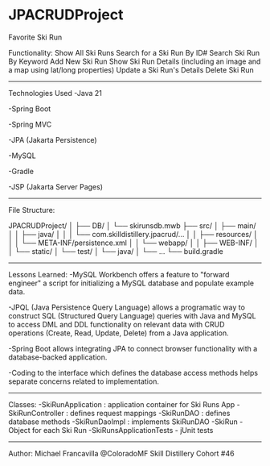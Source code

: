 # JPACRUDProject

Favorite Ski Run 

Functionality:
Show All Ski Runs
Search for a Ski Run By ID#
Search Ski Run By Keyword
Add New Ski Run
Show Ski Run Details (including an image and a map using lat/long properties)
Update a Ski Run's Details 
Delete Ski Run

----------------------------------------------------

Technologies Used
-Java 21

-Spring Boot

-Spring MVC

-JPA (Jakarta Persistence)

-MySQL

-Gradle

-JSP (Jakarta Server Pages)

----------------------------------------------------

File Structure:

JPACRUDProject/
│
├── DB/
│   └── skirunsdb.mwb
├── src/
│   ├── main/
│   │   ├── java/
│   │   │   └── com.skilldistillery.jpacrud/...
│   │   ├── resources/
│   │   │   └── META-INF/persistence.xml
│   │   └── webapp/
│   │       ├── WEB-INF/
│   │       └── static/
│   └── test/
│       └── java/
│           └── ...
└── build.gradle

----------------------------------------------------

Lessons Learned:
-MySQL Workbench offers a feature to "forward engineer" a script for initializing a MySQL database and populate example data.

-JPQL (Java Persistence Query Language) allows a programatic way to construct SQL 
(Structured Query Language) queries with Java and MySQL to access DML and DDL functionality on relevant data with CRUD operations (Create, Read, Update, Delete) from a Java application.

-Spring Boot allows integrating JPA to connect browser functionality with a database-backed application.

-Coding to the interface which defines the database access methods helps separate concerns related to implementation.

----------------------------------------------------

Classes:
-SkiRunApplication : application container for Ski Runs App
-SkiRunController : defines request mappings
-SkiRunDAO : defines database methods
-SkiRunDaoImpl : implements SkiRunDAO
-SkiRun - Object for each Ski Run
-SkiRunsApplicationTests - jUnit tests

----------------------------------------------------

Author:
Michael Francavilla @ColoradoMF
Skill Distillery Cohort #46
